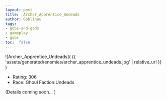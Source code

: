 ```yaml
---
layout: post
title:  Archer_Apprentice_Undeads
author: Goblinou
tags:
- gobs-and-gods
- gameplay
- gobs
toc:  false
---
```


![Archer_Apprentice_Undeads]( {{ 'assets/generated/enemies/archer_apprentice_undeads.jpg' | relative_url }} )
- Rating: 306
- Race: Ghoul  Faction:Undeads

(Details coming soon... )